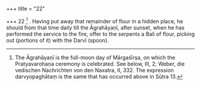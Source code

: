 +++
title = "22"

+++
22 [^7] . Having put away that remainder of flour in a hidden place, he should from that time daily till the Āgrahāyaṇī, after sunset, when he has performed the service to the fire, offer to the serpents a Bali of flour, picking out (portions of it) with the Darvī (spoon).


[^7]:  The Āgrahāyaṇī is the full-moon day of Mārgaśīrṣa, on which the Pratyavarohaṇa ceremony is celebrated. See below, III, 2; Weber, die vedischen Nachrichten von den Naxatra, II, 332. The expression darvyopaghātaṃ is the same that has occurred above in Sūtra 13.
